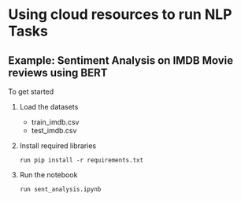 # Using cloud resources to run NLP Tasks

## Example: Sentiment Analysis on IMDB Movie reviews using BERT

To get started

1. Load the datasets
    
    - train_imdb.csv
    - test_imdb.csv

2. Install required libraries

    ```run pip install -r requirements.txt```

3. Run the notebook

    ```run sent_analysis.ipynb```